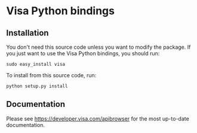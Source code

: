 # Visa Python bindings

## Installation

You don't need this source code unless you want to modify the package. If you just want to use the Visa Python bindings, you should run:

`sudo easy_install visa`

To install from this source code, run:

`python setup.py install`

## Documentation

Please see https://developer.visa.com/apibrowser for the most up-to-date documentation.
